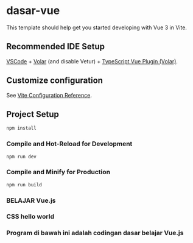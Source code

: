 # dasar-vue

This template should help get you started developing with Vue 3 in Vite.

## Recommended IDE Setup

[VSCode](https://code.visualstudio.com/) + [Volar](https://marketplace.visualstudio.com/items?itemName=Vue.volar) (and disable Vetur) + [TypeScript Vue Plugin (Volar)](https://marketplace.visualstudio.com/items?itemName=Vue.vscode-typescript-vue-plugin).

## Customize configuration

See [Vite Configuration Reference](https://vitejs.dev/config/).

## Project Setup

```sh
npm install
```

### Compile and Hot-Reload for Development

```sh
npm run dev
```

### Compile and Minify for Production

```sh
npm run build
```

### BELAJAR Vue.js

### CSS hello world

<script setup>
import HelloWorld from './components/HelloWorld.vue'
import TheWelcome from './components/TheWelcome.vue'
</script>

<template>
  <header>
    <img alt="Vue logo" class="logo" src="./assets/logo.svg" width="125" height="125" />

    <div class="wrapper">
      <HelloWorld msg="You did it!" />
    </div>
  </header>

  <main>
    <TheWelcome />
  </main>
</template>

<style scoped>
header {
  line-height: 1.5;
}

.logo {
  display: block;
  margin: 0 auto 2rem;
}

@media (min-width: 1024px) {
  header {
    display: flex;
    place-items: center;
    padding-right: calc(var(--section-gap) / 2);
  }

  .logo {
    margin: 0 2rem 0 0;
  }

  header .wrapper {
    display: flex;
    place-items: flex-start;
    flex-wrap: wrap;
  }
}
</style>



### Program di bawah ini adalah codingan dasar belajar Vue.js

<template>
  <p>--------------template--------------</p>
  <p>{{ nama }}</p>
  <p>{{ number }}</p>
  <div v-html="kelas"></div>
  
  <p>------------data binding------------</p>
  <button :disabled="nonaktif">no</button>
  <h1 v-bind="property">Siuuuuuu</h1>
  <input :type="typeInput">
  
  <p>------------data binding------------</p>
  {{ count == 0 ? count + 1 : count + 2 }}
  
  <p>----------------v-if----------------</p>
  <button v-if="show">submit</button>
  <br>
  <button v-show="show">submit</button>
  
  <div v-if="count==1">
    number 1
  </div>
  <div v-else-if="count==2">
    number 2
  </div>
  <div v-else>
    lebih dari 2
  </div>
  
  <p>---------computed and method---------</p>
  <!-- <button @click="counterNumber">{{ counterButton }}</button>
  <br>
  <button @click="countComputed">Computed {{ numberComputed }}</button>
  <br> -->
  <input :type="typeInput">
  <button @click="showPassword">show password</button>
  
  <p>-----------class and style-----------</p>
  
  <ul>
    <li class="fs" :class="{active:isActive, fs40px:isActive}">
        test
    </li>
  </ul>
  <button @click="ubahWarna">Ubah warna</button>
  
  <p>-----------class and style-----------</p>
  <ul>
    <li v-for="(item, index) in daftarKelas">{{ item }} {{ index+1 }}</li>
  </ul>
  
  <p>-----------form binding-----------</p>
  <input type="text" v-model="inputKelas">
  {{ inputKelas }}
  
  </template>
  
  <script>
  export default{
    data() {
      return {
        inputKelas: '',
        daftarKelas: ['PPLG 1', 'PPLG 2', 'PPLG 3'],
        counterButton : 0,
        numberComputed : 0,
        show:true,
        count:1,
        nama : 'Tio',
        number : 23,
        kelas : '<h1>kelas 11</h1>',
  
        nonaktif:false,
        // kalo true nanti jadi disable buttonnya
  
        property:{
          id:1,
          class:'color'
        },
  
        typeInput: 'password',
        isActive:true
      }
    },
    methods: {
      counterNumber() {
        alert(this.counterButton += 1)
      },
      showPassword() {
        if (this.typeInput == 'password') {
          this.typeInput = 'text'
        } else {
          this.typeInput = 'password'
        }
      },
      ubahWarna() {
      if(this.isActive) {
        this.isActive=false
      } else {
      this.isActive=true
        }
      }
    },
    computed: {
      countComputed() {
        this.numberComputed += 6
      }
    }
  }
  
  </script>
  
  <style>
  .color {
    color: red;
  }
  .fs40px{
    font-size: 20px;
  }
  .active {
    color: blueviolet;
  }
  </style>